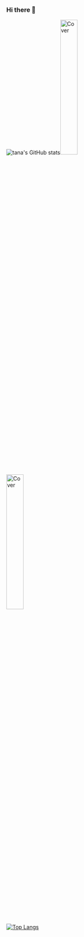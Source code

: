 ### Hi there 👋

<!--
**tana0101/tana0101** is a ✨ _special_ ✨ repository because its `README.md` (this file) appears on your GitHub profile.

Here are some ideas to get you started:

- 🔭 I’m currently working on ...
- 🌱 I’m currently learning ...
- 👯 I’m looking to collaborate on ...
- 🤔 I’m looking for help with ...
- 💬 Ask me about ...
- 📫 How to reach me: ...
- 😄 Pronouns: ...
- ⚡ Fun fact: ...
-->
![tana's GitHub stats](https://github-readme-stats.vercel.app/api?username=tana0101&show_icons=true&theme=radical)<img src="https://octodex.github.com/images/inspectocat.jpg"
       alt="Cover" width="30%" ><BR>

<img src="https://octodex.github.com/images/labtocat.png"
       alt="Cover" width="30%" ><BR>[![Top Langs](https://github-readme-stats.vercel.app/api/top-langs/?username=tana0101&theme=radical&layout=compact&card_width=445)](https://github.com/anuraghazra/github-readme-stats)  
